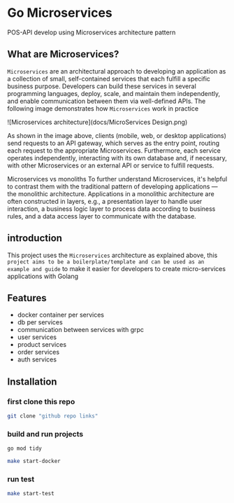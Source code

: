 # Go Microservices 

POS-API develop using Microservices architecture pattern 
## What are Microservices?
```Microservices``` are an architectural approach to developing an application as a collection of small, self-contained services that each fulfill a specific business purpose. Developers can build these services in several programming languages, deploy, scale, and maintain them independently, and enable communication between them via well-defined APIs. The following image demonstrates how ```Microservices``` work in practice

![Microservices architecture](docs/MicroServices Design.png)

As shown in the image above, clients (mobile, web, or desktop applications) send requests to an API gateway, which serves as the entry point, routing each request to the appropriate Microservices. Furthermore, each service operates independently, interacting with its own database and, if necessary, with other Microservices or an external API or service to fulfill requests.

Microservices vs monoliths
To further understand Microservices, it's helpful to contrast them with the traditional pattern of developing applications — the monolithic architecture. Applications in a monolithic architecture are often constructed in layers, e.g., a presentation layer to handle user interaction, a business logic layer to process data according to business rules, and a data access layer to communicate with the database.


## introduction
This project uses the ``Microservices`` architecture as explained above, this ``project aims to be a boilerplate/template and can be used as an example and guide`` to make it easier for developers to create micro-services applications with Golang
## Features
- docker container per services
- db per services 
- communication between services with grpc
- user services 
- product services 
- order services
- auth services 

## Installation

### first clone this repo
```bash
git clone "github repo links"
```
### build and run  projects 
```bash
go mod tidy
```
```bash
make start-docker
```
### run test
```bash
make start-test
```
